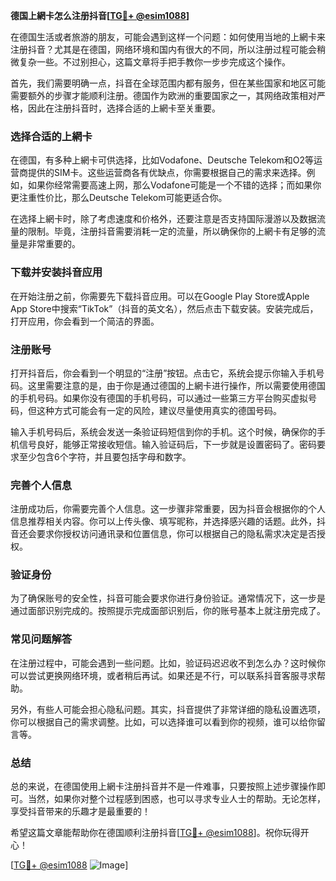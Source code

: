 **德国上網卡怎么注册抖音[[TG💪+ @esim1088](https://t.me/s/esim1088)]**

在德国生活或者旅游的朋友，可能会遇到这样一个问题：如何使用当地的上網卡来注册抖音？尤其是在德国，网络环境和国内有很大的不同，所以注册过程可能会稍微复杂一些。不过别担心，这篇文章将手把手教你一步步完成这个操作。

首先，我们需要明确一点，抖音在全球范围内都有服务，但在某些国家和地区可能需要额外的步骤才能顺利注册。德国作为欧洲的重要国家之一，其网络政策相对严格，因此在注册抖音时，选择合适的上網卡至关重要。

### 选择合适的上網卡

在德国，有多种上網卡可供选择，比如Vodafone、Deutsche Telekom和O2等运营商提供的SIM卡。这些运营商各有优缺点，你需要根据自己的需求来选择。例如，如果你经常需要高速上网，那么Vodafone可能是一个不错的选择；而如果你更注重性价比，那么Deutsche Telekom可能更适合你。

在选择上網卡时，除了考虑速度和价格外，还要注意是否支持国际漫游以及数据流量的限制。毕竟，注册抖音需要消耗一定的流量，所以确保你的上網卡有足够的流量是非常重要的。

### 下载并安装抖音应用

在开始注册之前，你需要先下载抖音应用。可以在Google Play Store或Apple App Store中搜索“TikTok”（抖音的英文名），然后点击下载安装。安装完成后，打开应用，你会看到一个简洁的界面。

### 注册账号

打开抖音后，你会看到一个明显的“注册”按钮。点击它，系统会提示你输入手机号码。这里需要注意的是，由于你是通过德国的上網卡进行操作，所以需要使用德国的手机号码。如果你没有德国的手机号码，可以通过一些第三方平台购买虚拟号码，但这种方式可能会有一定的风险，建议尽量使用真实的德国号码。

输入手机号码后，系统会发送一条验证码短信到你的手机。这个时候，确保你的手机信号良好，能够正常接收短信。输入验证码后，下一步就是设置密码了。密码要求至少包含6个字符，并且要包括字母和数字。

### 完善个人信息

注册成功后，你需要完善个人信息。这一步骤非常重要，因为抖音会根据你的个人信息推荐相关内容。你可以上传头像、填写昵称，并选择感兴趣的话题。此外，抖音还会要求你授权访问通讯录和位置信息，你可以根据自己的隐私需求决定是否授权。

### 验证身份

为了确保账号的安全性，抖音可能会要求你进行身份验证。通常情况下，这一步是通过面部识别完成的。按照提示完成面部识别后，你的账号基本上就注册完成了。

### 常见问题解答

在注册过程中，可能会遇到一些问题。比如，验证码迟迟收不到怎么办？这时候你可以尝试更换网络环境，或者稍后再试。如果还是不行，可以联系抖音客服寻求帮助。

另外，有些人可能会担心隐私问题。其实，抖音提供了非常详细的隐私设置选项，你可以根据自己的需求调整。比如，可以选择谁可以看到你的视频，谁可以给你留言等。

### 总结

总的来说，在德国使用上網卡注册抖音并不是一件难事，只要按照上述步骤操作即可。当然，如果你对整个过程感到困惑，也可以寻求专业人士的帮助。无论怎样，享受抖音带来的乐趣才是最重要的！

希望这篇文章能帮助你在德国顺利注册抖音[[TG💪+ @esim1088](https://t.me/s/esim1088)]。祝你玩得开心！

[[TG💪+ @esim1088](https://t.me/s/esim1088) ![Image](https://i.postimg.cc/4NQfJmqS/Snipaste-2025-05-13-00-14-12.png)]